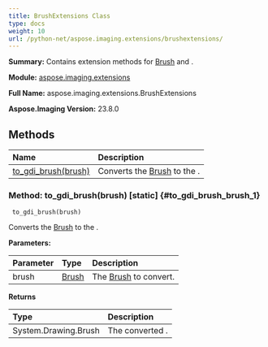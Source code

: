 ```yaml
---
title: BrushExtensions Class
type: docs
weight: 10
url: /python-net/aspose.imaging.extensions/brushextensions/
---
```


**Summary:** Contains extension methods for [Brush](/imaging/python-net/aspose.imaging/brush/) and .

**Module:** [aspose.imaging.extensions](/imaging/python-net/aspose.imaging.extensions/)

**Full Name:** aspose.imaging.extensions.BrushExtensions

**Aspose.Imaging Version:** 23.8.0

## **Methods**
| **Name** | **Description** |
| :- | :- |
| [to_gdi_brush(brush)](#to_gdi_brush_brush_1) | Converts the [Brush](/imaging/python-net/aspose.imaging/brush/) to the . |


### Method: to_gdi_brush(brush)  [static] {#to_gdi_brush_brush_1}


```
 to_gdi_brush(brush) 
```

Converts the [Brush](/imaging/python-net/aspose.imaging/brush/) to the .

**Parameters:**

| Parameter | Type | Description |
| :- | :- | :- |
| brush | [Brush](/imaging/python-net/aspose.imaging/brush) | The [Brush](/imaging/python-net/aspose.imaging/brush/) to convert. |

**Returns**

| Type | Description |
| :- | :- |
| System.Drawing.Brush | The converted . |


